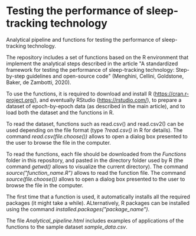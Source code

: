 # Testing the performance of sleep-tracking technology
Analytical pipeline and functions for testing the performance of sleep-tracking technology.

The repository includes a set of functions based on the R environment that implement the analytical steps described in the article "A standardized framework for testing the performance of sleep-tracking technology: Step-by-step guidelines and open-source code" (Menghini, Cellini, Goldstone, Baker, de Zambotti, 2020).

To use the functions, it is required to download and install R (https://cran.r-project.org/), and eventually RStudio (https://rstudio.com/), to prepare a dataset of epoch-by-epoch data (as described in the main article), and to load both the dataset and the functions in R.

To read the dataset, functions such as read.csv() and read.csv2() can be used depending on the file format (type *?read.csv()* in R for details). The command *read.csv(file.choose())* allows to open a dialog box presented to the user to browse the file in the computer.

To read the functions, each file should be downloaded from the *Functions* folder in this repository, and pasted in the directory folder used by R (the command *getwd()* allows to visualize the current directory). The command *source("function_name.R")* allows to read the function file. The command *source(file.choose())* allows to open a dialog box presented to the user to browse the file in the computer.

The first time that a function is used, it automatically installs all the required packages (it might take a while). ALternatively, R packages can be installed using the command *installed.packages("package_name")*.

The file *Analytical_pipeline.html* includes examples of applications of the functions to the sample dataset *sample_data.csv*.
